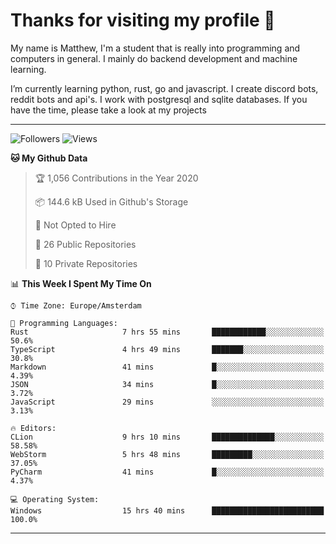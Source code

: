 # Thanks for visiting my profile 👋
My name is Matthew, I'm a student that is really into programming and computers in general. I mainly do backend development and machine learning.

I’m currently learning python, rust, go and javascript. I create discord bots, reddit bots and api's. I work with postgresql and sqlite databases. If you have the time, please take a look at my projects

---
![Followers](https://img.shields.io/github/followers/DankDumpster?style=social)
![Views](https://komarev.com/ghpvc/?username=DankDumpster&style=flat-square&color=green)
<!--START_SECTION:waka-->
**🐱 My Github Data** 

> 🏆 1,056 Contributions in the Year 2020
 > 
> 📦 144.6 kB Used in Github's Storage 
 > 
> 🚫 Not Opted to Hire
 > 
> 📜 26 Public Repositories
 > 
> 🔑 10 Private Repositories 

📊 **This Week I Spent My Time On** 

```text
⌚︎ Time Zone: Europe/Amsterdam

💬 Programming Languages: 
Rust                     7 hrs 55 mins       ████████████░░░░░░░░░░░░░   50.6% 
TypeScript               4 hrs 49 mins       ███████░░░░░░░░░░░░░░░░░░   30.8% 
Markdown                 41 mins             █░░░░░░░░░░░░░░░░░░░░░░░░   4.39% 
JSON                     34 mins             █░░░░░░░░░░░░░░░░░░░░░░░░   3.72% 
JavaScript               29 mins             ░░░░░░░░░░░░░░░░░░░░░░░░░   3.13%

🔥 Editors: 
CLion                    9 hrs 10 mins       ██████████████░░░░░░░░░░░   58.58% 
WebStorm                 5 hrs 48 mins       █████████░░░░░░░░░░░░░░░░   37.05% 
PyCharm                  41 mins             █░░░░░░░░░░░░░░░░░░░░░░░░   4.37%

💻 Operating System: 
Windows                  15 hrs 40 mins      █████████████████████████   100.0%

```


<!--END_SECTION:waka-->
-------
